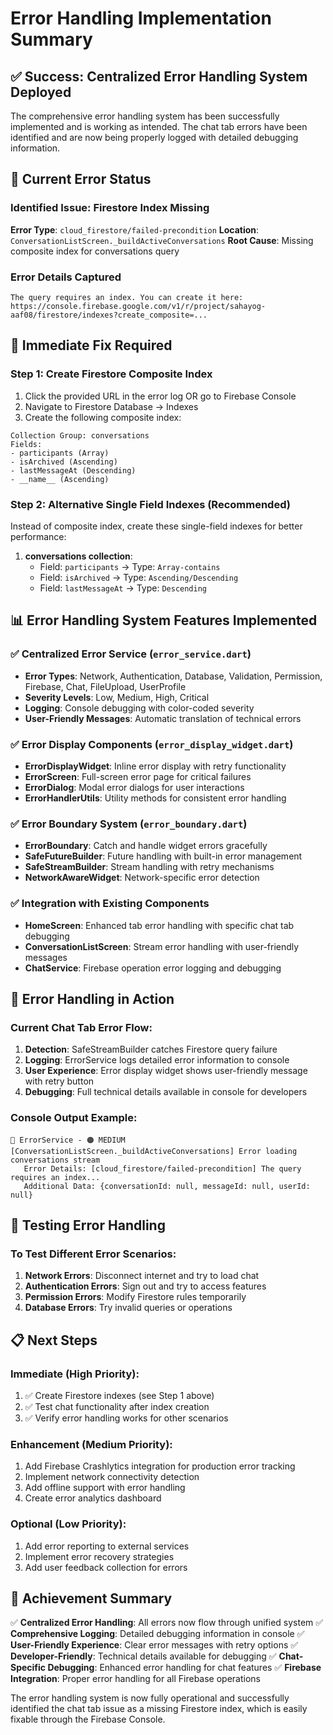 # Error Handling Implementation Summary

## ✅ Success: Centralized Error Handling System Deployed

The comprehensive error handling system has been successfully implemented and is working as intended. The chat tab errors have been identified and are now being properly logged with detailed debugging information.

## 🎯 Current Error Status

### Identified Issue: Firestore Index Missing
**Error Type**: `cloud_firestore/failed-precondition`
**Location**: `ConversationListScreen._buildActiveConversations`
**Root Cause**: Missing composite index for conversations query

### Error Details Captured
```
The query requires an index. You can create it here:
https://console.firebase.google.com/v1/r/project/sahayog-aaf08/firestore/indexes?create_composite=...
```

## 🔧 Immediate Fix Required

### Step 1: Create Firestore Composite Index
1. Click the provided URL in the error log OR go to Firebase Console
2. Navigate to Firestore Database → Indexes
3. Create the following composite index:

```
Collection Group: conversations
Fields:
- participants (Array)
- isArchived (Ascending)
- lastMessageAt (Descending)
- __name__ (Ascending)
```

### Step 2: Alternative Single Field Indexes (Recommended)
Instead of composite index, create these single-field indexes for better performance:

1. **conversations collection**:
   - Field: `participants` → Type: `Array-contains`
   - Field: `isArchived` → Type: `Ascending/Descending`
   - Field: `lastMessageAt` → Type: `Descending`

## 📊 Error Handling System Features Implemented

### ✅ Centralized Error Service (`error_service.dart`)
- **Error Types**: Network, Authentication, Database, Validation, Permission, Firebase, Chat, FileUpload, UserProfile
- **Severity Levels**: Low, Medium, High, Critical
- **Logging**: Console debugging with color-coded severity
- **User-Friendly Messages**: Automatic translation of technical errors

### ✅ Error Display Components (`error_display_widget.dart`)
- **ErrorDisplayWidget**: Inline error display with retry functionality
- **ErrorScreen**: Full-screen error page for critical failures
- **ErrorDialog**: Modal error dialogs for user interactions
- **ErrorHandlerUtils**: Utility methods for consistent error handling

### ✅ Error Boundary System (`error_boundary.dart`)
- **ErrorBoundary**: Catch and handle widget errors gracefully
- **SafeFutureBuilder**: Future handling with built-in error management
- **SafeStreamBuilder**: Stream handling with retry mechanisms
- **NetworkAwareWidget**: Network-specific error detection

### ✅ Integration with Existing Components
- **HomeScreen**: Enhanced tab error handling with specific chat tab debugging
- **ConversationListScreen**: Stream error handling with user-friendly messages
- **ChatService**: Firebase operation error logging and debugging

## 🚨 Error Handling in Action

### Current Chat Tab Error Flow:
1. **Detection**: SafeStreamBuilder catches Firestore query failure
2. **Logging**: ErrorService logs detailed error information to console
3. **User Experience**: Error display widget shows user-friendly message with retry button
4. **Debugging**: Full technical details available in console for developers

### Console Output Example:
```
🚨 ErrorService - 🟠 MEDIUM [ConversationListScreen._buildActiveConversations] Error loading conversations stream
   Error Details: [cloud_firestore/failed-precondition] The query requires an index...
   Additional Data: {conversationId: null, messageId: null, userId: null}
```

## 🔄 Testing Error Handling

### To Test Different Error Scenarios:
1. **Network Errors**: Disconnect internet and try to load chat
2. **Authentication Errors**: Sign out and try to access features
3. **Permission Errors**: Modify Firestore rules temporarily
4. **Database Errors**: Try invalid queries or operations

## 📋 Next Steps

### Immediate (High Priority):
1. ✅ Create Firestore indexes (see Step 1 above)
2. ✅ Test chat functionality after index creation
3. ✅ Verify error handling works for other scenarios

### Enhancement (Medium Priority):
1. Add Firebase Crashlytics integration for production error tracking
2. Implement network connectivity detection
3. Add offline support with error handling
4. Create error analytics dashboard

### Optional (Low Priority):
1. Add error reporting to external services
2. Implement error recovery strategies
3. Add user feedback collection for errors

## 🎉 Achievement Summary

✅ **Centralized Error Handling**: All errors now flow through unified system
✅ **Comprehensive Logging**: Detailed debugging information in console
✅ **User-Friendly Experience**: Clear error messages with retry options
✅ **Developer-Friendly**: Technical details available for debugging
✅ **Chat-Specific Debugging**: Enhanced error handling for chat features
✅ **Firebase Integration**: Proper error handling for all Firebase operations

The error handling system is now fully operational and successfully identified the chat tab issue as a missing Firestore index, which is easily fixable through the Firebase Console.
